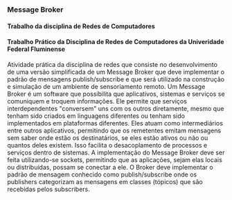 ### Message Broker

#### Trabalho da disciplina de Redes de Computadores
#### Trabalho Prático da Disciplina de Redes de Computadores da Univeridade Federal Fluminense 

Atividade prática da disciplina de redes que consiste no desenvolvimento de uma versão simplificada de um 
Message Broker que deve implementar o padrão de mensagens publish/subscribe e que será utilizado na construção 
e simulação de um ambiente de sensoriamento remoto. Um Message Broker é um software que possibilita que 
aplicativos, sistemas e serviços se comuniquem e troquem informações. Ele permite que serviços 
interdependentes "conversem" uns com os outros diretamente, mesmo que tenham sido criados em linguagens 
diferentes ou tenham sido implementados em plataformas diferentes. Eles atuam como intermediários entre outros 
aplicativos, permitindo que os remetentes emitam mensagens sem saber onde estão os destinatários, se eles 
estão ativos ou não ou quantos deles existem. Isso facilita o desacoplamento de processos e serviços dentro de 
sistemas. A implementação do Message Broker deve ser feita utilizando-se sockets, permitindo que as 
aplicações, sejam elas locais ou distribuídas, possam se conectar a ele. O Broker deve implementar o padrão de 
mensagem conhecido como publish/subscribe onde os publishers categorizam as mensagens em classes (tópicos) que 
são recebidas pelos subscribers.
